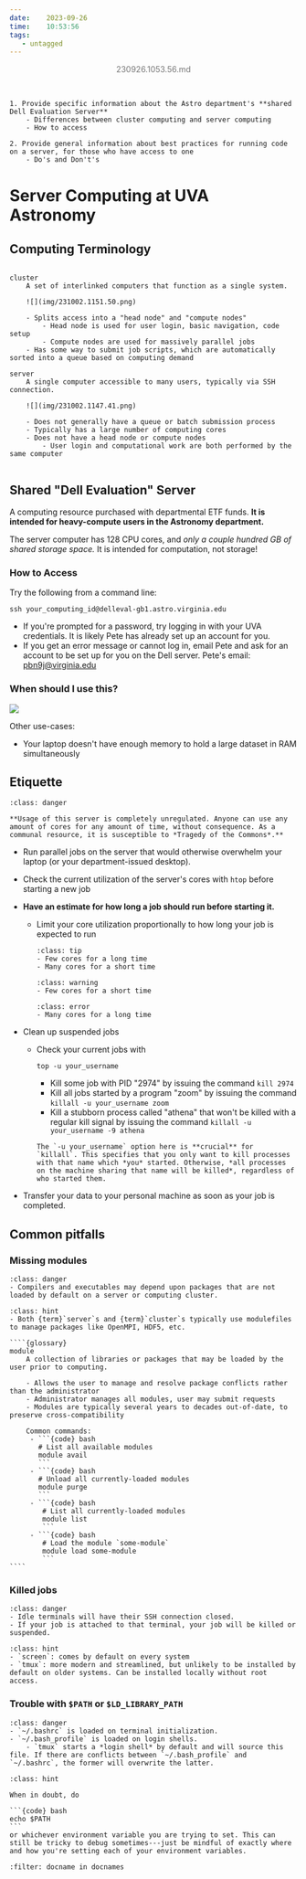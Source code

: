 ```yaml
---
date:    2023-09-26
time:    10:53:56
tags:
   - untagged
---
```


<center><p style="color:#777777">230926.1053.56.md</p></center><br>

```{topic} Aims of this document
1. Provide specific information about the Astro department's **shared Dell Evaluation Server**
    - Differences between cluster computing and server computing
    - How to access

2. Provide general information about best practices for running code on a server, for those who have access to one
    - Do's and Don't's

```

# Server Computing at UVA Astronomy

## Computing Terminology

````{glossary}

cluster
    A set of interlinked computers that function as a single system.

    ![](img/231002.1151.50.png)

    - Splits access into a "head node" and "compute nodes"
        - Head node is used for user login, basic navigation, code setup
        - Compute nodes are used for massively parallel jobs
    - Has some way to submit job scripts, which are automatically sorted into a queue based on computing demand

server
    A single computer accessible to many users, typically via SSH connection.

    ![](img/231002.1147.41.png)

    - Does not generally have a queue or batch submission process
    - Typically has a large number of computing cores
    - Does not have a head node or compute nodes
        - User login and computational work are both performed by the same computer


 ````

## Shared "Dell Evaluation" Server

A computing resource purchased with departmental ETF funds. **It is intended for heavy-compute users in the Astronomy department.**

The server computer has 128 CPU cores, and *only a couple hundred GB of shared storage space.* It is intended for computation, not storage!

### How to Access

Try the following from a command line:

```{code} bash
ssh your_computing_id@delleval-gb1.astro.virginia.edu
```

- If you're prompted for a password, try logging in with your UVA credentials. It is likely Pete has already set up an account for you.
- If you get an error message or cannot log in, email Pete and ask for an account to be set up for you on the Dell server. Pete's email: pbn9j@virginia.edu


### When should I use this?

![](img/231009.0926.43.png)

Other use-cases:

- Your laptop doesn't have enough memory to hold a large dataset in RAM simultaneously

## Etiquette

```{admonition} DANGER
:class: danger

**Usage of this server is completely unregulated. Anyone can use any amount of cores for any amount of time, without consequence. As a communal resource, it is susceptible to *Tragedy of the Commons*.**
```

- Run parallel jobs on the server that would otherwise overwhelm your laptop (or your department-issued desktop).
- Check the current utilization of the server's cores with `htop` before starting a new job
- **Have an estimate for how long a job should run before starting it.**
    - Limit your core utilization proportionally to how long your job is expected to run
      ```{admonition} Good
      :class: tip
      - Few cores for a long time
      - Many cores for a short time
      ```

      ```{admonition} Unnecessary
      :class: warning
      - Few cores for a short time
      ```

      ```{admonition} Bad
      :class: error
      - Many cores for a long time
      ```

- Clean up suspended jobs
    - Check your current jobs with

      ```{code} bash
      top -u your_username
      ```

      - Kill some job with PID "2974" by issuing the command `kill 2974`
      - Kill all jobs started by a program "zoom" by issuing the command `killall -u your_username zoom`
      - Kill a stubborn process called "athena" that won't be killed with a regular kill signal by issuing the command `killall -u your_username -9 athena`

      ```{danger}
      The `-u your_username` option here is **crucial** for `killall`. This specifies that you only want to kill processes with that name which *you* started. Otherwise, *all processes on the machine sharing that name will be killed*, regardless of who started them.
      ```
- Transfer your data to your personal machine as soon as your job is completed.

## Common pitfalls

### Missing modules

```{admonition} Why isn't my code running? Nothing seems to be installed on this computer!
:class: danger
- Compilers and executables may depend upon packages that are not loaded by default on a server or computing cluster.
```

`````{admonition} You may have forgotten to load modules.
:class: hint
- Both {term}`server`s and {term}`cluster`s typically use modulefiles to manage packages like OpenMPI, HDF5, etc.

````{glossary}
module
    A collection of libraries or packages that may be loaded by the user prior to computing.

    - Allows the user to manage and resolve package conflicts rather than the administrator
    - Administrator manages all modules, user may submit requests
    - Modules are typically several years to decades out-of-date, to preserve cross-compatibility

    Common commands:
     - ```{code} bash
       # List all available modules
       module avail
       ```
     - ```{code} bash
       # Unload all currently-loaded modules
       module purge
       ```
     - ```{code} bash
        # List all currently-loaded modules
        module list
        ```
     - ```{code} bash
        # Load the module `some-module`
        module load some-module
        ```
````
`````

### Killed jobs

```{admonition} I left everything running but my job was still killed.
:class: danger
- Idle terminals will have their SSH connection closed.
- If your job is attached to that terminal, your job will be killed or suspended.
```

```{admonition} Solution: use screen or tmux to start your job in a detatched terminal session.
:class: hint
- `screen`: comes by default on every system
- `tmux`: more modern and streamlined, but unlikely to be installed by default on older systems. Can be installed locally without root access.
```

### Trouble with `$PATH` or `$LD_LIBRARY_PATH`

```{admonition} My environment variables are being set inconsistently.
:class: danger
- `~/.bashrc` is loaded on terminal initialization.
- `~/.bash_profile` is loaded on login shells.
    - `tmux` starts a *login shell* by default and will source this file. If there are conflicts between `~/.bash_profile` and `~/.bashrc`, the former will overwrite the latter.
```

````{admonition} Tip
:class: hint

When in doubt, do

```{code} bash
echo $PATH
```
or whichever environment variable you are trying to set. This can still be tricky to debug sometimes---just be mindful of exactly where and how you're setting each of your environment variables.
````


```{bibliography}
:filter: docname in docnames
```
